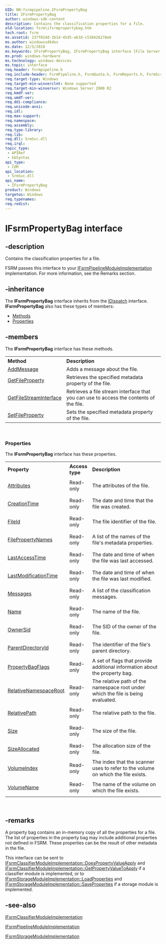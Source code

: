 ```yaml
---
UID: NN:fsrmpipeline.IFsrmPropertyBag
title: IFsrmPropertyBag
author: windows-sdk-content
description: Contains the classification properties for a file.
old-location: fsrm\ifsrmpropertybag.htm
tech.root: fsrm
ms.assetid: 237f024d-2b1d-45d5-a63d-c530426278e6
ms.author: windowssdkdev
ms.date: 12/5/2018
ms.keywords: IFsrmPropertyBag, IFsrmPropertyBag interface [File Server Resource Manager], IFsrmPropertyBag interface [File Server Resource Manager],described, fs.ifsrmpropertybag, fsrm.ifsrmpropertybag, fsrm/IFsrmPropertyBag
ms.prod: windows-hardware
ms.technology: windows-devices
ms.topic: interface
req.header: fsrmpipeline.h
req.include-header: FsrmPipeline.h, FsrmQuota.h, FsrmReports.h, FsrmScreen.h
req.target-type: Windows
req.target-min-winverclnt: None supported
req.target-min-winversvr: Windows Server 2008 R2
req.kmdf-ver: 
req.umdf-ver: 
req.ddi-compliance: 
req.unicode-ansi: 
req.idl: 
req.max-support: 
req.namespace: 
req.assembly: 
req.type-library: 
req.lib: 
req.dll: SrmSvc.dll
req.irql: 
topic_type:
 - APIRef
 - kbSyntax
api_type:
 - COM
api_location:
 - SrmSvc.dll
api_name:
 - IFsrmPropertyBag
product: Windows
targetos: Windows
req.typenames: 
req.redist: 
---
```


# IFsrmPropertyBag interface


## -description


Contains the classification properties for a file.

FSRM passes this interface to your 
    <a href="https://msdn.microsoft.com/a4420b1e-e2e5-460c-948c-3c5f97d7a0e7">IFsrmPipelineModuleImplementation</a> 
    implementation. For more information, see the Remarks section.


## -inheritance

The <b xmlns:loc="http://microsoft.com/wdcml/l10n">IFsrmPropertyBag</b> interface inherits from the <a href="ebbff4bc-36b2-4861-9efa-ffa45e013eb5">IDispatch</a> interface. <b>IFsrmPropertyBag</b> also has these types of members:
<ul>
<li><a href="https://docs.microsoft.com/">Methods</a></li>
<li><a href="https://docs.microsoft.com/">Properties</a></li>
</ul>

## -members

The <b>IFsrmPropertyBag</b> interface has these methods.
<table class="members" id="memberListMethods">
<tr>
<th align="left" width="37%">Method</th>
<th align="left" width="63%">Description</th>
</tr>
<tr data="declared;">
<td align="left" width="37%">
<a href="https://msdn.microsoft.com/2d9166fd-5211-4114-843f-2c6563941715">AddMessage</a>
</td>
<td align="left" width="63%">
Adds a message about the file.

</td>
</tr>
<tr data="declared;">
<td align="left" width="37%">
<a href="https://msdn.microsoft.com/09fc3287-f2a2-4ba7-9626-65c6634b7f2d">GetFileProperty</a>
</td>
<td align="left" width="63%">
Retrieves the specified metadata property of the file.

</td>
</tr>
<tr data="declared;">
<td align="left" width="37%">
<a href="https://msdn.microsoft.com/e5250f0f-c8b4-4579-a4c2-b4f6ee48acdc">GetFileStreamInterface</a>
</td>
<td align="left" width="63%">
Retrieves a file stream interface that you can use to access the contents of the file.

</td>
</tr>
<tr data="declared;">
<td align="left" width="37%">
<a href="https://msdn.microsoft.com/d3322907-c832-49ef-bf21-2e4581251a88">SetFileProperty</a>
</td>
<td align="left" width="63%">
Sets the specified metadata property of the file.

</td>
</tr>
</table> 
<h3><a id="properties"></a>Properties</h3>The <b xmlns:loc="http://microsoft.com/wdcml/l10n">IFsrmPropertyBag</b> interface has these properties.
<table class="members" id="memberListProperties">
<tr>
<th align="left" width="27%">Property</th>
<th align="left" width="10%">Access type</th>
<th align="left" width="63%">Description</th>
</tr>
<tr data="declared;">
<td align="left" width="27%" xml:space="preserve">

<a href="https://msdn.microsoft.com/9d84b68f-1db8-43d5-964b-c961ec9c250b">Attributes</a>


</td>
<td align="left" width="10%">
Read-only

</td>
<td align="left" width="63%">
The attributes of the file.

</td>
</tr>
<tr data="declared;">
<td align="left" width="27%" xml:space="preserve">

<a href="https://msdn.microsoft.com/85953042-eeb6-49bd-bde0-f18d4edf108a">CreationTime</a>


</td>
<td align="left" width="10%">
Read-only

</td>
<td align="left" width="63%">
The date and time that the file was created.

</td>
</tr>
<tr data="declared;">
<td align="left" width="27%" xml:space="preserve">

<a href="https://msdn.microsoft.com/dc5df8d8-4998-4a4e-814b-f3119a156e14">FileId</a>


</td>
<td align="left" width="10%">
Read-only

</td>
<td align="left" width="63%">
The file identifier of the file.

</td>
</tr>
<tr data="declared;">
<td align="left" width="27%" xml:space="preserve">

<a href="https://msdn.microsoft.com/5dfbf1a8-99a4-4348-8fc4-9d582330be57">FilePropertyNames</a>


</td>
<td align="left" width="10%">
Read-only

</td>
<td align="left" width="63%">
A list of the names of the file's metadata properties.

</td>
</tr>
<tr data="declared;">
<td align="left" width="27%" xml:space="preserve">

<a href="https://msdn.microsoft.com/b17da883-7f8c-4df0-9ee2-7e75b5852aa9">LastAccessTime</a>


</td>
<td align="left" width="10%">
Read-only

</td>
<td align="left" width="63%">
The date and time of when the file was last accessed.

</td>
</tr>
<tr data="declared;">
<td align="left" width="27%" xml:space="preserve">

<a href="https://msdn.microsoft.com/0afba4f9-b716-49dc-bbeb-6245e5c7a386">LastModificationTime</a>


</td>
<td align="left" width="10%">
Read-only

</td>
<td align="left" width="63%">
The date and time of when the file was last modified.

</td>
</tr>
<tr data="declared;">
<td align="left" width="27%" xml:space="preserve">

<a href="https://msdn.microsoft.com/3aa6bc28-03bb-40ea-8c56-94133c8eeb54">Messages</a>


</td>
<td align="left" width="10%">
Read-only

</td>
<td align="left" width="63%">
A list of the classification messages.

</td>
</tr>
<tr data="declared;">
<td align="left" width="27%" xml:space="preserve">

<a href="https://msdn.microsoft.com/b500b16f-402d-475f-9de3-a54da1afb203">Name</a>


</td>
<td align="left" width="10%">
Read-only

</td>
<td align="left" width="63%">
The name of the file.

</td>
</tr>
<tr data="declared;">
<td align="left" width="27%" xml:space="preserve">

<a href="https://msdn.microsoft.com/bb2b0872-9553-40d3-a9b0-7602266c28da">OwnerSid</a>


</td>
<td align="left" width="10%">
Read-only

</td>
<td align="left" width="63%">
The SID of the owner of the file.

</td>
</tr>
<tr data="declared;">
<td align="left" width="27%" xml:space="preserve">

<a href="https://msdn.microsoft.com/a62f9562-06ba-41bc-8450-300dd50ee728">ParentDirectoryId</a>


</td>
<td align="left" width="10%">
Read-only

</td>
<td align="left" width="63%">
The identifier of the file's parent directory.

</td>
</tr>
<tr data="declared;">
<td align="left" width="27%" xml:space="preserve">

<a href="https://msdn.microsoft.com/b7e5885e-c716-4fa8-afc0-bfe258e5f421">PropertyBagFlags</a>


</td>
<td align="left" width="10%">
Read-only

</td>
<td align="left" width="63%">
A set of flags that provide additional information about the property bag.

</td>
</tr>
<tr data="declared;">
<td align="left" width="27%" xml:space="preserve">

<a href="https://msdn.microsoft.com/31e0baad-286a-42f3-bd30-84fc40c935f6">RelativeNamespaceRoot</a>


</td>
<td align="left" width="10%">
Read-only

</td>
<td align="left" width="63%">
The relative path of the namespace root under which the file is being evaluated.

</td>
</tr>
<tr data="declared;">
<td align="left" width="27%" xml:space="preserve">

<a href="https://msdn.microsoft.com/4304228a-5e8e-4e2d-9fc9-48777cb23251">RelativePath</a>


</td>
<td align="left" width="10%">
Read-only

</td>
<td align="left" width="63%">
The relative path to the file.

</td>
</tr>
<tr data="declared;">
<td align="left" width="27%" xml:space="preserve">

<a href="https://msdn.microsoft.com/6dade17c-1252-4f11-81a2-7e278da290e8">Size</a>


</td>
<td align="left" width="10%">
Read-only

</td>
<td align="left" width="63%">
The size of the file.

</td>
</tr>
<tr data="declared;">
<td align="left" width="27%" xml:space="preserve">

<a href="https://msdn.microsoft.com/d1ec946b-2769-4e0d-b01c-08ef6032df16">SizeAllocated</a>


</td>
<td align="left" width="10%">
Read-only

</td>
<td align="left" width="63%">
The allocation size of the file.

</td>
</tr>
<tr data="declared;">
<td align="left" width="27%" xml:space="preserve">

<a href="https://msdn.microsoft.com/08d4e052-710b-4f41-86b1-473760a6e9c6">VolumeIndex</a>


</td>
<td align="left" width="10%">
Read-only

</td>
<td align="left" width="63%">
The index that the scanner uses to refer to the volume on which the file exists.

</td>
</tr>
<tr data="declared;">
<td align="left" width="27%" xml:space="preserve">

<a href="https://msdn.microsoft.com/65b47ad3-eb81-468e-a4fb-8a52d6b99998">VolumeName</a>


</td>
<td align="left" width="10%">
Read-only

</td>
<td align="left" width="63%">
The name of the volume on which the file exists.

</td>
</tr>
</table> 


## -remarks



A property bag contains an in-memory copy of all the properties for a file. The list of properties in the 
    property bag may include additional properties not defined in FSRM. These properties can be the result of other 
    metadata in the file.

This interface can be sent to 
    <a href="https://msdn.microsoft.com/ab42430c-1e30-4576-b6f8-c0488b6230dd">IFsrmClassifierModuleImplementation::DoesPropertyValueApply</a> 
    and 
    <a href="https://msdn.microsoft.com/70277473-de96-40e1-980b-4eec6e7b035d">IFsrmClassifierModuleImplementation::GetPropertyValueToApply</a> 
    if a classifier module is implemented, or to 
    <a href="https://msdn.microsoft.com/05de6dfe-0f90-4866-bedc-72b8fea9dfac">IFsrmStorageModuleImplementation::LoadProperties</a> 
    and 
    <a href="https://msdn.microsoft.com/4d31db26-9d03-46f3-a902-401f9e0d9767">IFsrmStorageModuleImplementation::SaveProperties</a> 
    if a storage module is implemented.




## -see-also




<a href="https://msdn.microsoft.com/f238c446-b268-4600-b6e3-ec772a5f7575">IFsrmClassifierModuleImplementation</a>



<a href="https://msdn.microsoft.com/a4420b1e-e2e5-460c-948c-3c5f97d7a0e7">IFsrmPipelineModuleImplementation</a>



<a href="https://msdn.microsoft.com/8540f1f4-8ed1-4e4d-b940-3e232eb8c2d6">IFsrmStorageModuleImplementation</a>
 

 

